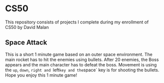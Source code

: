# CS50
This repository consists of projects I complete during my enrollment of CS50 by David Malan

## Space Attack

This is a short 1 minute game based on an outer space environment.
The main rocket has to hit the enemies using bullets. After 20 enemies, the Boss appears and the main character has to defeat the boss.
Movement is using the `up`, `down`, `right and `left` key and the `space` key is for shooting the bullets. 
Hope you enjoy this 1 minute game!
